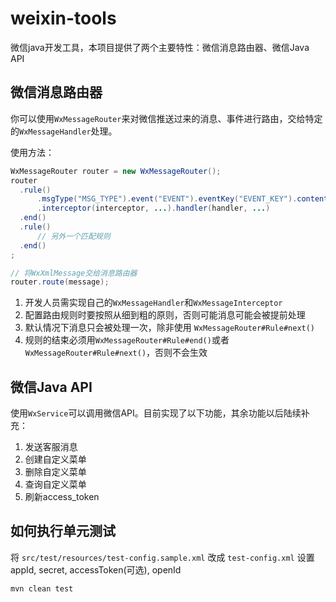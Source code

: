 weixin-tools
===========

微信java开发工具，本项目提供了两个主要特性：微信消息路由器、微信Java API

## 微信消息路由器

你可以使用``WxMessageRouter``来对微信推送过来的消息、事件进行路由，交给特定的``WxMessageHandler``处理。

使用方法：

```java
WxMessageRouter router = new WxMessageRouter();
router
  .rule()
      .msgType("MSG_TYPE").event("EVENT").eventKey("EVENT_KEY").content("CONTENT")
      .interceptor(interceptor, ...).handler(handler, ...)
  .end()
  .rule()
      // 另外一个匹配规则
  .end()
;

// 将WxXmlMessage交给消息路由器
router.route(message);
```

1. 开发人员需实现自己的``WxMessageHandler``和``WxMessageInterceptor``
1. 配置路由规则时要按照从细到粗的原则，否则可能消息可能会被提前处理
2. 默认情况下消息只会被处理一次，除非使用 ``WxMessageRouter#Rule#next()``
3. 规则的结束必须用``WxMessageRouter#Rule#end()``或者``WxMessageRouter#Rule#next()``，否则不会生效

## 微信Java API

使用``WxService``可以调用微信API。目前实现了以下功能，其余功能以后陆续补充：

1. 发送客服消息
1. 创建自定义菜单
1. 删除自定义菜单
1. 查询自定义菜单
1. 刷新access_token

## 如何执行单元测试
将 ``src/test/resources/test-config.sample.xml`` 改成 ``test-config.xml`` 设置appId, secret, accessToken(可选), openId

```bash
mvn clean test
```
